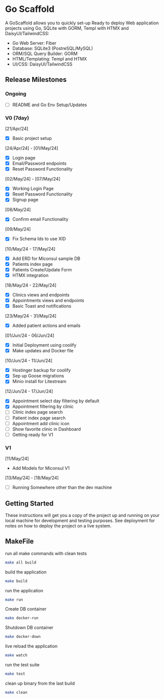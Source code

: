 # Go Scaffold

A GoScaffold allows you to quickly set-up Ready to deploy Web application projects
using Go, SQLite with GORM, Templ with HTMX and DaisyUI/TailwindCSS:

- Go Web Server: Fiber
- Database: SQLite3 (PostreSQL/MySQL)
- ORM/SQL Query Builder: GORM
- HTML/Templating: Templ and HTMX
- UI/CSS: DaisyUI/TailwindCSS

## Release Milestones

### Ongoing

- [ ] README and Go Env Setup/Updates

### V0 (7day)

[21/Apr/24]

- [x] Basic project setup

[24/Apr/24] - [01/May/24]

- [x] Login page
- [x] Email/Password endpoints
- [x] Reset Password Functionality

[02/May/24] - [07/May/24]

- [x] Working Login Page
- [x] Reset Password Functionality
- [x] Signup page

[08/May/24]

- [x] Confirm email Functionality

[09/May/24]

- [x] Fix Schema Ids to use XID

[10/May/24 - 17/May/24]

- [x] Add ERD for Miconsul sample DB
- [x] Patients index page
- [x] Patients Create/Update Form
- [x] HTMX integration

[18/May/24 - 22/May/24]

- [x] Clinics views and endpoints
- [x] Appointments views and endpoints
- [x] Basic Toast and notifications

[23/May/24 - 31/May/24]

- [x] Added patient actions and emails

[01/Jun/24 - 06/Jun/24]

- [x] Initial Deployment using coolify
- [x] Make updates and Docker file

[10/Jun/24 - 11/Jun/24]

- [x] Hostinger backup for coolify
- [x] Sep up Goose migrations
- [x] Minio install for Litestream

[12/Jun/24 - 17/Jun/24]

- [x] Appointment select day filtering by default
- [x] Appointment filtering by clinic
- [ ] Clinic index page search
- [ ] Patient index page search
- [ ] Appointment add clinic icon
- [ ] Show favorite clinic in Dashboard
- [ ] Getting ready for V1

### V1

[11/May/24]

- Add Models for Miconsul V1

[13/May/24] - [18/May/24]

- [ ] Running Somewhere other than the dev machine

## Getting Started

These instructions will get you a copy of the project up and running on your
local machine for development and testing purposes. See deployment for notes on
how to deploy the project on a live system.

## MakeFile

run all make commands with clean tests

```bash
make all build
```

build the application

```bash
make build
```

run the application

```bash
make run
```

Create DB container

```bash
make docker-run
```

Shutdown DB container

```bash
make docker-down
```

live reload the application

```bash
make watch
```

run the test suite

```bash
make test
```

clean up binary from the last build

```bash
make clean
```

